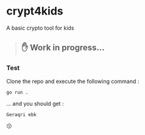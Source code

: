 # crypt4kids
A basic crypto tool for kids

> ## :hand:  Work in progress...

### Test

Clone the repo and execute the following command :

`go run .` 

... and you should get :

`Geraqri ebk`

:kissing: 
